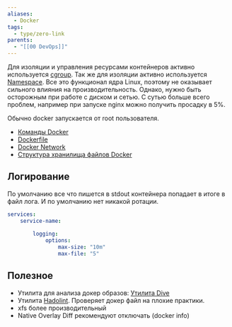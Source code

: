 ```yaml
---
aliases:
  - Docker
tags:
  - type/zero-link
parents:
  - "[[00 DevOps]]"
---
```

Для изоляции и управления ресурсами контейнеров активно используется [cgroup](Control%20group.md). Так же для изоляции активно используется [Namespace](Namespace.md). Все это функционал ядра Linux, поэтому не оказывает сильного влияния на производительность. Однако, нужно быть осторожным при работе с диском и сетью. С сутью больше всего проблем, например при запуске nginx можно получить просадку в 5%.

Обычно docker запускается от root пользователя.

- [Команды Docker](Команды%20Docker.md)
- [Dockerfile](Dockerfile.md)
- [Docker Network](Docker%20Network.md)
- [Структура хранилища файлов Docker](Структура%20хранилища%20файлов%20Docker.md)



## Логирование
По умолчанию все что пишется в stdout контейнера попадает в итоге в файл лога. И по умолчанию нет никакой ротации.

```yml
services:
	service-name:
		
		logging:
			options:
		        max-size: "10m"
		        max-file: "5"
```
## Полезное
- Утилита для анализа докер образов: [Утилита Dive](Утилита%20Dive.md)
- Утилита [Hadolint](https://github.com/hadolint/hadolint). Проверяет докер файл на плохие практики.
- xfs более производительный
- Native Overlay Diff рекомендуют отключать (docker info)